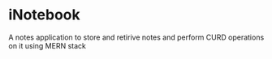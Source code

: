 # iNotebook

A notes application to store and retirive notes and perform CURD operations on it using MERN stack